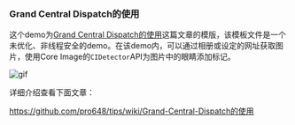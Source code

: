 ### Grand Central Dispatch的使用

这个demo为[Grand Central Dispatch的使用](https://github.com/pro648/tips/wiki/Grand%20Central%20Dispatch%E7%9A%84%E4%BD%BF%E7%94%A8)这篇文章的模版，该模板文件是一个未优化、非线程安全的demo。在该demo内，可以通过相册或设定的网址获取图片，使用Core Image的`CIDetector`API为图片中的眼睛添加标记。

![gif](https://raw.githubusercontent.com/wiki/pro648/tips/images/GCDPreview.gif)

详细介绍查看下面文章：

<https://github.com/pro648/tips/wiki/Grand-Central-Dispatch的使用>